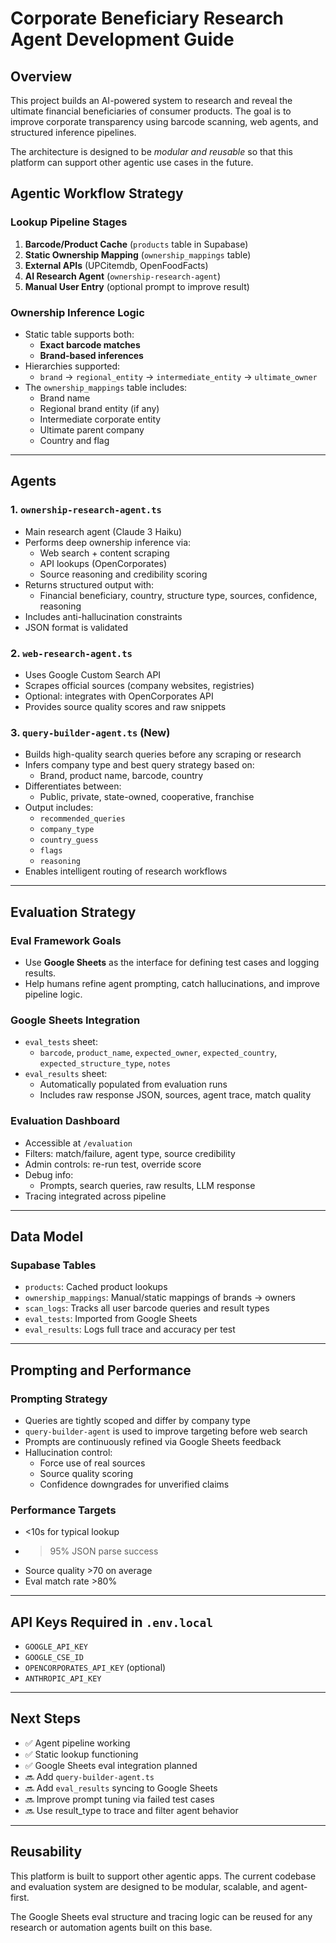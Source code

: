 # Corporate Beneficiary Research Agent Development Guide

## Overview
This project builds an AI-powered system to research and reveal the ultimate financial beneficiaries of consumer products. The goal is to improve corporate transparency using barcode scanning, web agents, and structured inference pipelines.

The architecture is designed to be *modular and reusable* so that this platform can support other agentic use cases in the future.

## Agentic Workflow Strategy

### Lookup Pipeline Stages
1. **Barcode/Product Cache** (`products` table in Supabase)
2. **Static Ownership Mapping** (`ownership_mappings` table)
3. **External APIs** (UPCitemdb, OpenFoodFacts)
4. **AI Research Agent** (`ownership-research-agent`)
5. **Manual User Entry** (optional prompt to improve result)

### Ownership Inference Logic
- Static table supports both:
  - **Exact barcode matches**
  - **Brand-based inferences**
- Hierarchies supported:
  - `brand` → `regional_entity` → `intermediate_entity` → `ultimate_owner`
- The `ownership_mappings` table includes:
  - Brand name
  - Regional brand entity (if any)
  - Intermediate corporate entity
  - Ultimate parent company
  - Country and flag

---

## Agents

### 1. `ownership-research-agent.ts`
- Main research agent (Claude 3 Haiku)
- Performs deep ownership inference via:
  - Web search + content scraping
  - API lookups (OpenCorporates)
  - Source reasoning and credibility scoring
- Returns structured output with:
  - Financial beneficiary, country, structure type, sources, confidence, reasoning
- Includes anti-hallucination constraints
- JSON format is validated

### 2. `web-research-agent.ts`
- Uses Google Custom Search API
- Scrapes official sources (company websites, registries)
- Optional: integrates with OpenCorporates API
- Provides source quality scores and raw snippets

### 3. `query-builder-agent.ts` (New)
- Builds high-quality search queries before any scraping or research
- Infers company type and best query strategy based on:
  - Brand, product name, barcode, country
- Differentiates between:
  - Public, private, state-owned, cooperative, franchise
- Output includes:
  - `recommended_queries`
  - `company_type`
  - `country_guess`
  - `flags`
  - `reasoning`
- Enables intelligent routing of research workflows

---

## Evaluation Strategy

### Eval Framework Goals
- Use **Google Sheets** as the interface for defining test cases and logging results.
- Help humans refine agent prompting, catch hallucinations, and improve pipeline logic.

### Google Sheets Integration
- `eval_tests` sheet:
  - `barcode`, `product_name`, `expected_owner`, `expected_country`, `expected_structure_type`, `notes`
- `eval_results` sheet:
  - Automatically populated from evaluation runs
  - Includes raw response JSON, sources, agent trace, match quality

### Evaluation Dashboard
- Accessible at `/evaluation`
- Filters: match/failure, agent type, source credibility
- Admin controls: re-run test, override score
- Debug info:
  - Prompts, search queries, raw results, LLM response
- Tracing integrated across pipeline

---

## Data Model

### Supabase Tables
- `products`: Cached product lookups
- `ownership_mappings`: Manual/static mappings of brands → owners
- `scan_logs`: Tracks all user barcode queries and result types
- `eval_tests`: Imported from Google Sheets
- `eval_results`: Logs full trace and accuracy per test

---

## Prompting and Performance

### Prompting Strategy
- Queries are tightly scoped and differ by company type
- `query-builder-agent` is used to improve targeting before web search
- Prompts are continuously refined via Google Sheets feedback
- Hallucination control:
  - Force use of real sources
  - Source quality scoring
  - Confidence downgrades for unverified claims

### Performance Targets
- <10s for typical lookup
- >95% JSON parse success
- Source quality >70 on average
- Eval match rate >80%

---

## API Keys Required in `.env.local`
- `GOOGLE_API_KEY`
- `GOOGLE_CSE_ID`
- `OPENCORPORATES_API_KEY` (optional)
- `ANTHROPIC_API_KEY`

---

## Next Steps
- ✅ Agent pipeline working
- ✅ Static lookup functioning
- ✅ Google Sheets eval integration planned
- 🔜 Add `query-builder-agent.ts`
- 🔜 Add `eval_results` syncing to Google Sheets
- 🔜 Improve prompt tuning via failed test cases
- 🔜 Use result_type to trace and filter agent behavior

---

## Reusability
This platform is built to support other agentic apps. The current codebase and evaluation system are designed to be modular, scalable, and agent-first.

The Google Sheets eval structure and tracing logic can be reused for any research or automation agents built on this base.